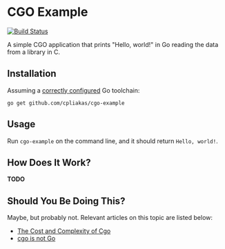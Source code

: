 # CGO Example

[![Build Status](https://travis-ci.org/cpliakas/cgo-example?branch=master)](https://travis-ci.org/cpliakas/cgo-example)

A simple CGO application that prints "Hello, world!" in Go reading the data
from a library in C.

## Installation

Assuming a [correctly configured](https://golang.org/doc/install) Go
toolchain:

```shell
go get github.com/cpliakas/cgo-example
```

## Usage

Run `cgo-example` on the command line, and it should return `Hello, world!`.

## How Does It Work?

**TODO**

## Should You Be Doing This?

Maybe, but probably not. Relevant articles on this topic are listed below:

* [The Cost and Complexity of Cgo](https://www.cockroachlabs.com/blog/the-cost-and-complexity-of-cgo/)
* [cgo is not Go](https://dave.cheney.net/2016/01/18/cgo-is-not-go)